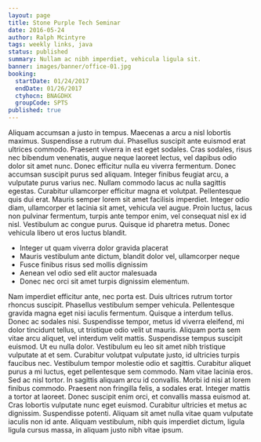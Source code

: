 ```yaml
---
layout: page
title: Stone Purple Tech Seminar
date: 2016-05-24
author: Ralph Mcintyre
tags: weekly links, java
status: published
summary: Nullam ac nibh imperdiet, vehicula ligula sit.
banner: images/banner/office-01.jpg
booking:
  startDate: 01/24/2017
  endDate: 01/26/2017
  ctyhocn: BNAGDHX
  groupCode: SPTS
published: true
---
```

Aliquam accumsan a justo in tempus. Maecenas a arcu a nisl lobortis maximus. Suspendisse a rutrum dui. Phasellus suscipit ante euismod erat ultrices commodo. Praesent viverra in est eget sodales. Cras sodales, risus nec bibendum venenatis, augue neque laoreet lectus, vel dapibus odio dolor sit amet nunc. Donec efficitur nulla eu viverra fermentum. Donec accumsan suscipit purus sed aliquam. Integer finibus feugiat arcu, a vulputate purus varius nec. Nullam commodo lacus ac nulla sagittis egestas. Curabitur ullamcorper efficitur magna et volutpat.
Pellentesque quis dui erat. Mauris semper lorem sit amet facilisis imperdiet. Integer odio diam, ullamcorper et lacinia sit amet, vehicula vel augue. Proin luctus, lacus non pulvinar fermentum, turpis ante tempor enim, vel consequat nisl ex id nisl. Vestibulum ac congue purus. Quisque id pharetra metus. Donec vehicula libero ut eros luctus blandit.

* Integer ut quam viverra dolor gravida placerat
* Mauris vestibulum ante dictum, blandit dolor vel, ullamcorper neque
* Fusce finibus risus sed mollis dignissim
* Aenean vel odio sed elit auctor malesuada
* Donec nec orci sit amet turpis dignissim elementum.

Nam imperdiet efficitur ante, nec porta est. Duis ultrices rutrum tortor rhoncus suscipit. Phasellus vestibulum semper vehicula. Pellentesque gravida magna eget nisi iaculis fermentum. Quisque a interdum tellus. Donec ac sodales nisi. Suspendisse tempor, metus id viverra eleifend, mi dolor tincidunt tellus, ut tristique odio velit ut mauris. Aliquam porta sem vitae arcu aliquet, vel interdum velit mattis. Suspendisse tempus suscipit euismod. Ut eu nulla dolor. Vestibulum eu leo sit amet nibh tristique vulputate at et sem. Curabitur volutpat vulputate justo, id ultricies turpis faucibus nec. Vestibulum tempor molestie odio et sagittis.
Curabitur aliquet purus a mi luctus, eget pellentesque sem commodo. Nam vitae lacinia eros. Sed ac nisl tortor. In sagittis aliquam arcu id convallis. Morbi id nisi at lorem finibus commodo. Praesent non fringilla felis, a sodales erat. Integer mattis a tortor at laoreet. Donec suscipit enim orci, et convallis massa euismod at. Cras lobortis vulputate nunc eget euismod. Curabitur ultricies et metus ac dignissim. Suspendisse potenti. Aliquam sit amet nulla vitae quam vulputate iaculis non id ante. Aliquam vestibulum, nibh quis imperdiet dictum, ligula ligula cursus massa, in aliquam justo nibh vitae ipsum.
